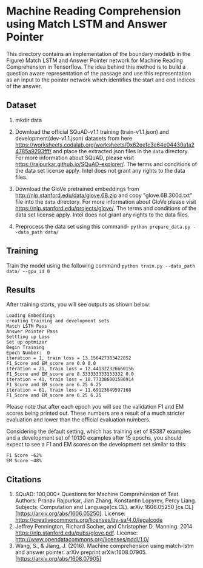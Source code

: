 
# Machine Reading Comprehension using Match LSTM and Answer Pointer

This directory contains an implementation of the boundary model(b in the Figure) Match LSTM and Answer Pointer network for Machine Reading Comprehension in Tensorflow. The idea behind this method is to build a question aware representation of the passage and use this representation as an input to the pointer network which identifies the start and end indices of the answer.

## Dataset
1. mkdir data

2. Download the official SQuAD-v1.1 training (train-v1.1.json) and development(dev-v1.1.json) datasets  from here
https://worksheets.codalab.org/worksheets/0x62eefc3e64e04430a1a24785a9293fff/ and place the extracted json files in the `data` directory. For more information about SQuAD, please visit https://rajpurkar.github.io/SQuAD-explorer/. The terms and conditions of the data set license apply. Intel does not grant any rights to the data files.

3. Download the GloVe pretrained embeddings from  http://nlp.stanford.edu/data/glove.6B.zip and copy "glove.6B.300d.txt" file into the  `data` directory.
For more information about GloVe please visit https://nlp.stanford.edu/projects/glove/. The terms and conditions of the data set license apply. Intel does not grant any rights to the data files.

4. Preprocess the data set using this command- `python prepare_data.py --data_path data/`

## Training
Train the model using the following command
 `python train.py --data_path data/ --gpu_id 0`

## Results
After training starts, you will see outputs as shown below:
```
Loading Embeddings
creating training and development sets
Match LSTM Pass
Answer Pointer Pass
Settting up Loss
Set up optmizer
Begin Training
Epoch Number:  0
iteration = 1, train loss = 13.156427383422852
F1_Score and EM_score are 0.0 0.0
iteration = 21, train loss = 12.441322326660156
F1_Score and EM_score are 8.333333333333332 0.0
iteration = 41, train loss = 10.773386001586914
F1_Score and EM_score are 6.25 6.25
iteration = 61, train loss = 11.69123649597168
F1_Score and EM_score are 6.25 6.25
```
Please note that after each epoch you will see the validation F1 and EM scores being printed out. These numbers are a result of a much stricter evaluation and lower than the official evaluation numbers.

Considering the default setting, which has training set of 85387 examples and a development set of 10130 examples
after 15 epochs, you should expect to see a F1 and EM scores on the development set similar to this:

```
F1 Score ~62%
EM Score ~48%
```

## Citations

1. SQuAD: 100,000+ Questions for Machine Comprehension of Text. Authors: Pranav Rajpurkar, Jian Zhang, Konstantin Lopyrev, Percy Liang.
   Subjects: Computation and Language(cs.CL). arXiv:1606.05250 [cs.CL][https://arxiv.org/abs/1606.05250].
   License: https://creativecommons.org/licenses/by-sa/4.0/legalcode
2. Jeffrey Pennington, Richard Socher, and Christopher D. Manning. 2014 https://nlp.stanford.edu/pubs/glove.pdf. License: http://www.opendatacommons.org/licenses/pddl/1.0/
3. Wang, S., & Jiang, J. (2016). Machine comprehension using match-lstm and answer pointer. arXiv preprint arXiv:1608.07905. [https://arxiv.org/abs/1608.07905]
